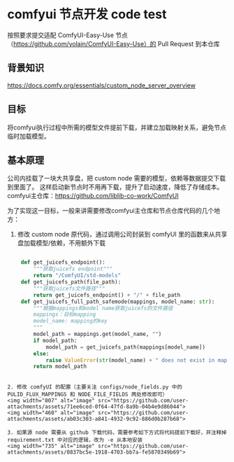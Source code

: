 # comfyui 节点开发 code test

按照要求提交适配 ComfyUI-Easy-Use 节点（https://github.com/yolain/ComfyUI-Easy-Use）的 Pull Request 到本仓库


## 背景知识

https://docs.comfy.org/essentials/custom_node_server_overview


## 目标

将comfyui执行过程中所需的模型文件提前下载，并建立加载映射关系，避免节点临时加载模型。

## 基本原理
公司内挂载了一块大共享盘，把 custom node 需要的模型，依赖等数据提交下载到里面了。
这样启动新节点时不用再下载，提升了启动速度，降低了存储成本。
comfyui主仓库：https://github.com/liblib-co-work/ComfyUI

为了实现这一目标，一般来讲需要修改comfyui主仓库和节点仓库代码的几个地方：
1. 修改 custom node 原代码，通过调用公司封装到 comfyUI 里的函数来从共享盘加载模型/依赖，不用额外下载
   ```python
   
    def get_juicefs_endpoint():
        """获取juicefs endpoint"""
        return "/ComfyUI/std-models"
    def get_juicefs_path(file_path):
        """获取juicefs文件路径"""
        return get_juicefs_endpoint() + "/" + file_path
    def get_juicefs_full_path_safemode(mappings, model_name: str):
        """根据mappings和model name获取juicefs的文件路径
        mappings：目标mapping
        model_name: mapping的key
        """
        model_path = mappings.get(model_name, "")
        if model_path:
            model_path = get_juicefs_path(mappings[model_name])
        else:
            raise ValueError(str(model_name) + " does not exist in mapping")
        return model_path
 
  ```
2. 修改 comfyUI 的配置（主要关注 configs/node_fields.py 中的 PULID_FLUX_MAPPINGS 和 NODE_FILE_FIELDS 两处修改即可）
<img width="807" alt="image" src="https://github.com/user-attachments/assets/71ee6ced-0f64-47fd-8a9b-04b4e9d86044">
<img width="460" alt="image" src="https://github.com/user-attachments/assets/ab03c303-a841-4932-9c92-886d0b287b68">

3. 如果源 node 需要从 github 下载代码，需要参考如下方式将代码提前下载好，并注释掉 requirement.txt 中对应的逻辑，改为 -e 从本地安装
  <img width="735" alt="image" src="https://github.com/user-attachments/assets/0837bc5e-1918-4703-bb7a-fe5870349b69">


